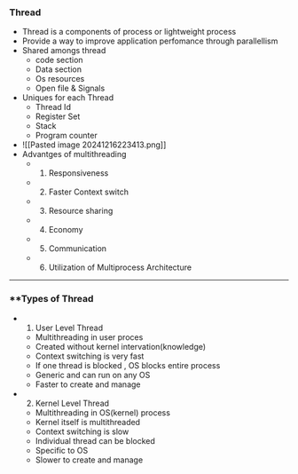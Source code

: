 
### **Thread**
- Thread is a components of process or lightweight process 
- Provide a way to improve application perfomance through parallellism
- Shared amongs thread 
	- code section 
	- Data section
	- Os resources 
	- Open file & Signals
- Uniques for each Thread 
	- Thread Id
	- Register Set 
	- Stack 
	- Program counter
- ![[Pasted image 20241216223413.png]]
- Advantges of multithreading
	- 1. Responsiveness 
	- 2. Faster Context switch
	- 3. Resource sharing
	- 4. Economy
	- 5. Communication
	- 6. Utilization of Multiprocess Architecture
---

### **Types of Thread
- 1. User Level Thread
	- Multithreading in user proces
	- Created without kernel intervation(knowledge) 
	- Context switching is very fast 
	- If one thread is blocked , OS blocks entire process
	- Generic and can run on any OS
	- Faster to create and manage 
- 2. Kernel Level Thread
	- Multithreading in OS(kernel) process 
	- Kernel itself is multithreaded 
	- Context switching  is slow
	- Individual thread can be blocked
	- Specific to OS
	- Slower to create and manage 

